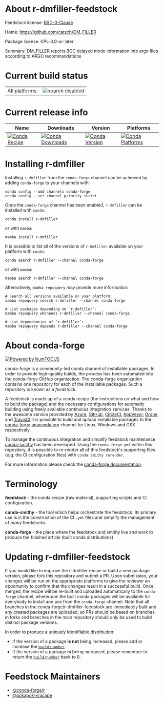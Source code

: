 About r-dmfiller-feedstock
==========================

Feedstock license: [BSD-3-Clause](https://github.com/conda-forge/r-dmfiller-feedstock/blob/main/LICENSE.txt)

Home: https://github.com/catsch/DM_FILLER

Package license: GPL-3.0-or-later

Summary: DM_FILLER reports BGC delayed mode information into argo files according to ARGO recommandations

Current build status
====================


<table><tr>
    <td>All platforms:</td>
    <td>
      <img src="https://img.shields.io/badge/noarch-disabled-lightgrey.svg" alt="noarch disabled">
    </td>
  </tr>
</table>

Current release info
====================

| Name | Downloads | Version | Platforms |
| --- | --- | --- | --- |
| [![Conda Recipe](https://img.shields.io/badge/recipe-r--dmfiller-green.svg)](https://anaconda.org/conda-forge/r-dmfiller) | [![Conda Downloads](https://img.shields.io/conda/dn/conda-forge/r-dmfiller.svg)](https://anaconda.org/conda-forge/r-dmfiller) | [![Conda Version](https://img.shields.io/conda/vn/conda-forge/r-dmfiller.svg)](https://anaconda.org/conda-forge/r-dmfiller) | [![Conda Platforms](https://img.shields.io/conda/pn/conda-forge/r-dmfiller.svg)](https://anaconda.org/conda-forge/r-dmfiller) |

Installing r-dmfiller
=====================

Installing `r-dmfiller` from the `conda-forge` channel can be achieved by adding `conda-forge` to your channels with:

```
conda config --add channels conda-forge
conda config --set channel_priority strict
```

Once the `conda-forge` channel has been enabled, `r-dmfiller` can be installed with `conda`:

```
conda install r-dmfiller
```

or with `mamba`:

```
mamba install r-dmfiller
```

It is possible to list all of the versions of `r-dmfiller` available on your platform with `conda`:

```
conda search r-dmfiller --channel conda-forge
```

or with `mamba`:

```
mamba search r-dmfiller --channel conda-forge
```

Alternatively, `mamba repoquery` may provide more information:

```
# Search all versions available on your platform:
mamba repoquery search r-dmfiller --channel conda-forge

# List packages depending on `r-dmfiller`:
mamba repoquery whoneeds r-dmfiller --channel conda-forge

# List dependencies of `r-dmfiller`:
mamba repoquery depends r-dmfiller --channel conda-forge
```


About conda-forge
=================

[![Powered by
NumFOCUS](https://img.shields.io/badge/powered%20by-NumFOCUS-orange.svg?style=flat&colorA=E1523D&colorB=007D8A)](https://numfocus.org)

conda-forge is a community-led conda channel of installable packages.
In order to provide high-quality builds, the process has been automated into the
conda-forge GitHub organization. The conda-forge organization contains one repository
for each of the installable packages. Such a repository is known as a *feedstock*.

A feedstock is made up of a conda recipe (the instructions on what and how to build
the package) and the necessary configurations for automatic building using freely
available continuous integration services. Thanks to the awesome service provided by
[Azure](https://azure.microsoft.com/en-us/services/devops/), [GitHub](https://github.com/),
[CircleCI](https://circleci.com/), [AppVeyor](https://www.appveyor.com/),
[Drone](https://cloud.drone.io/welcome), and [TravisCI](https://travis-ci.com/)
it is possible to build and upload installable packages to the
[conda-forge](https://anaconda.org/conda-forge) [anaconda.org](https://anaconda.org/)
channel for Linux, Windows and OSX respectively.

To manage the continuous integration and simplify feedstock maintenance
[conda-smithy](https://github.com/conda-forge/conda-smithy) has been developed.
Using the ``conda-forge.yml`` within this repository, it is possible to re-render all of
this feedstock's supporting files (e.g. the CI configuration files) with ``conda smithy rerender``.

For more information please check the [conda-forge documentation](https://conda-forge.org/docs/).

Terminology
===========

**feedstock** - the conda recipe (raw material), supporting scripts and CI configuration.

**conda-smithy** - the tool which helps orchestrate the feedstock.
                   Its primary use is in the construction of the CI ``.yml`` files
                   and simplify the management of *many* feedstocks.

**conda-forge** - the place where the feedstock and smithy live and work to
                  produce the finished article (built conda distributions)


Updating r-dmfiller-feedstock
=============================

If you would like to improve the r-dmfiller recipe or build a new
package version, please fork this repository and submit a PR. Upon submission,
your changes will be run on the appropriate platforms to give the reviewer an
opportunity to confirm that the changes result in a successful build. Once
merged, the recipe will be re-built and uploaded automatically to the
`conda-forge` channel, whereupon the built conda packages will be available for
everybody to install and use from the `conda-forge` channel.
Note that all branches in the conda-forge/r-dmfiller-feedstock are
immediately built and any created packages are uploaded, so PRs should be based
on branches in forks and branches in the main repository should only be used to
build distinct package versions.

In order to produce a uniquely identifiable distribution:
 * If the version of a package **is not** being increased, please add or increase
   the [``build/number``](https://docs.conda.io/projects/conda-build/en/latest/resources/define-metadata.html#build-number-and-string).
 * If the version of a package **is** being increased, please remember to return
   the [``build/number``](https://docs.conda.io/projects/conda-build/en/latest/resources/define-metadata.html#build-number-and-string)
   back to 0.

Feedstock Maintainers
=====================

* [@conda-forge/r](https://github.com/orgs/conda-forge/teams/r/)
* [@pokapok-vracape](https://github.com/pokapok-vracape/)

